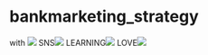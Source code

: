 # bankmarketing_strategy
<a>
with <img src="https://img.shields.io/badge/ASUS-000000?style=flat-square&logo=ASUS&logoColor=white"/>
SNS<img src="https://img.shields.io/badge/Instagram-E4405F?style=flat-square&logo=Instagram&logoColor=white"/>
LEARNING<img src="https://img.shields.io/badge/Python-3776AB?style=flat-square&logo=Python&logoColor=white"/>
LOVE<img src="https://img.shields.io/badge/NBA-253B73?style=flat-square&logo=NBA&logoColor=white"/></a>
